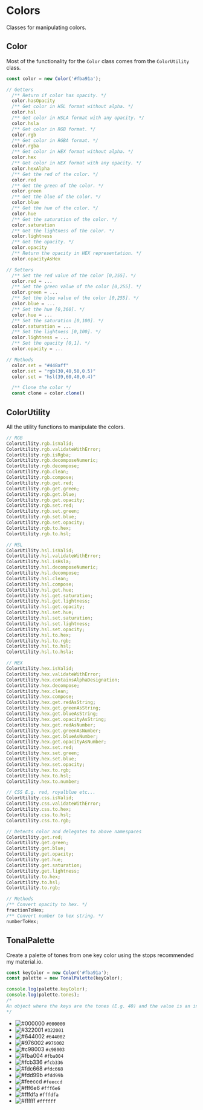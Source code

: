 # Colors

Classes for manipulating colors.

## Color

Most of the functionality for the `Color` class comes from the `ColorUtility` class.

```js
const color = new Color('#fba91a');

// Getters
  /** Return if color has opacity. */
  color.hasOpacity
  /** Get color in HSL format without alpha. */
  color.hsl
  /** Get color in HSLA format with any opacity. */
  color.hsla
  /** Get color in RGB format. */
  color.rgb
  /** Get color in RGBA format. */
  color.rgba
  /** Get color in HEX format without alpha. */
  color.hex
  /** Get color in HEX format with any opacity. */
  color.hexAlpha
  /** Get the red of the color. */
  color.red
  /** Get the green of the color. */
  color.green
  /** Get the blue of the color. */
  color.blue
  /** Get the hue of the color. */
  color.hue
  /** Get the saturation of the color. */
  color.saturation
  /** Get the lightness of the color. */
  color.lightness
  /** Get the opacity. */
  color.opacity
  /** Return the opacity in HEX representation. */
  color.opacityAsHex

// Setters
  /** Set the red value of the color [0,255]. */
  color.red = ...
  /** Set the green value of the color [0,255]. */
  color.green = ...
  /** Set the blue value of the color [0,255]. */
  color.blue = ...
  /** Set the hue [0,360]. */
  color.hue = ...
  /** Set the saturation [0,100]. */
  color.saturation = ...
  /** Set the lightness [0,100]. */
  color.lightness = ...
  /** Set the opacity [0,1]. */
  color.opacity = ...

// Methods
  color.set = "#448aff"
  color.set = "rgb(30,40,50,0.5)"
  color.set = "hsl(39,60,40,0.4)"

  /** Clone the color */
  const clone = color.clone()

```

## ColorUtility

All the utility functions to manipulate the colors.

```js
// RGB
ColorUtility.rgb.isValid;
ColorUtility.rgb.validateWithError;
ColorUtility.rgb.isRgba;
ColorUtility.rgb.decomposeNumeric;
ColorUtility.rgb.decompose;
ColorUtility.rgb.clean;
ColorUtility.rgb.compose;
ColorUtility.rgb.get.red;
ColorUtility.rgb.get.green;
ColorUtility.rgb.get.blue;
ColorUtility.rgb.get.opacity;
ColorUtility.rgb.set.red;
ColorUtility.rgb.set.green;
ColorUtility.rgb.set.blue;
ColorUtility.rgb.set.opacity;
ColorUtility.rgb.to.hex;
ColorUtility.rgb.to.hsl;

// HSL
ColorUtility.hsl.isValid;
ColorUtility.hsl.validateWithError;
ColorUtility.hsl.isHsla;
ColorUtility.hsl.decomposeNumeric;
ColorUtility.hsl.decompose;
ColorUtility.hsl.clean;
ColorUtility.hsl.compose;
ColorUtility.hsl.get.hue;
ColorUtility.hsl.get.saturation;
ColorUtility.hsl.get.lightness;
ColorUtility.hsl.get.opacity;
ColorUtility.hsl.set.hue;
ColorUtility.hsl.set.saturation;
ColorUtility.hsl.set.lightness;
ColorUtility.hsl.set.opacity;
ColorUtility.hsl.to.hex;
ColorUtility.hsl.to.rgb;
ColorUtility.hsl.to.hsl;
ColorUtility.hsl.to.hsla;

// HEX
ColorUtility.hex.isValid;
ColorUtility.hex.validateWithError;
ColorUtility.hex.containsAlphaDesignation;
ColorUtility.hex.decompose;
ColorUtility.hex.clean;
ColorUtility.hex.compose;
ColorUtility.hex.get.redAsString;
ColorUtility.hex.get.greenAsString;
ColorUtility.hex.get.blueAsString;
ColorUtility.hex.get.opacityAsString;
ColorUtility.hex.get.redAsNumber;
ColorUtility.hex.get.greenAsNumber;
ColorUtility.hex.get.blueAsNumber;
ColorUtility.hex.get.opacityAsNumber;
ColorUtility.hex.set.red;
ColorUtility.hex.set.green;
ColorUtility.hex.set.blue;
ColorUtility.hex.set.opacity;
ColorUtility.hex.to.rgb;
ColorUtility.hex.to.hsl;
ColorUtility.hex.to.number;

// CSS E.g. red, royalblue etc...
ColorUtility.css.isValid;
ColorUtility.css.validateWithError;
ColorUtility.css.to.hex;
ColorUtility.css.to.hsl;
ColorUtility.css.to.rgb;

// Detects color and delegates to above namespaces
ColorUtility.get.red;
ColorUtility.get.green;
ColorUtility.get.blue;
ColorUtility.get.opacity;
ColorUtility.get.hue;
ColorUtility.get.saturation;
ColorUtility.get.lightness;
ColorUtility.to.hex;
ColorUtility.to.hsl;
ColorUtility.to.rgb;

// Methods
/** Convert opacity to hex. */
fractionToHex;
/** Convert number to hex string. */
numberToHex;
```

## TonalPalette

Create a palette of tones from one key color using the stops recommended my material.io.

```js
const keyColor = new Color('#fba91a');
const palette = new TonalPalette(keyColor);

console.log(palette.keyColor);
console.log(palette.tones);
/* 
An object where the keys are the tones (E.g. 40) and the value is an instance of the Color Class.
*/
```

-   ![#000000](https://via.placeholder.com/15/000000/000000?text=+) `#000000`
-   ![#322001](https://via.placeholder.com/15/322001/000000?text=+) `#322001`
-   ![#644002](https://via.placeholder.com/15/644002/000000?text=+) `#644002`
-   ![#976002](https://via.placeholder.com/15/976002/000000?text=+) `#976002`
-   ![#c98003](https://via.placeholder.com/15/c98003/000000?text=+) `#c98003`
-   ![#fba004](https://via.placeholder.com/15/fba004/000000?text=+) `#fba004`
-   ![#fcb336](https://via.placeholder.com/15/fcb336/000000?text=+) `#fcb336`
-   ![#fdc668](https://via.placeholder.com/15/fdc668/000000?text=+) `#fdc668`
-   ![#fdd99b](https://via.placeholder.com/15/fdd99b/000000?text=+) `#fdd99b`
-   ![#feeccd](https://via.placeholder.com/15/feeccd/000000?text=+) `#feeccd`
-   ![#fff6e6](https://via.placeholder.com/15/fff6e6/000000?text=+) `#fff6e6`
-   ![#fffdfa](https://via.placeholder.com/15/fffdfa/000000?text=+) `#fffdfa`
-   ![#ffffff](https://via.placeholder.com/15/ffffff/000000?text=+) `#ffffff`
